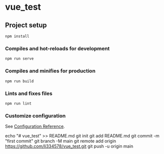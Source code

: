# vue_test

## Project setup
```
npm install
```

### Compiles and hot-reloads for development
```
npm run serve
```

### Compiles and minifies for production
```
npm run build
```

### Lints and fixes files
```
npm run lint
```

### Customize configuration
See [Configuration Reference](https://cli.vuejs.org/config/).


echo "# vue_test" >> README.md
git init
git add README.md
git commit -m "first commit"
git branch -M main
git remote add origin https://github.com/li334578/vue_test.git
git push -u origin main